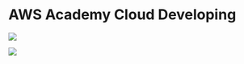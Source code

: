 # AWS Academy Cloud Developing

[![](https://raw.githubusercontent.com/josecastillolema/fiap/master/img/shift-aws-developing.png)](https://www.fiap.com.br/shift/curso/tecnologia/aws-academy-cloud-developing)

[![](https://raw.githubusercontent.com/josecastillolema/fiap/master/img/shift-aws-developing2.png)](https://www.fiap.com.br/shift/curso/tecnologia/aws-academy-cloud-developing)
